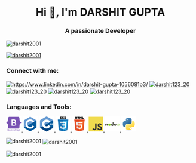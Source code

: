 <h1 align="center">Hi 👋, I'm DARSHIT GUPTA</h1>
<h3 align="center">A passionate Developer</h3>

<p align="left"> <img src="https://komarev.com/ghpvc/?username=darshit2001&label=Profile%20views&color=0e75b6&style=flat" alt="darshit2001" /> </p>

<p align="left"> <a href="https://github.com/ryo-ma/github-profile-trophy"><img src="https://github-profile-trophy.vercel.app/?username=darshit2001" alt="darshit2001" /></a> </p>

<h3 align="left">Connect with me:</h3>
<p align="left">
<a href="https://linkedin.com/in/https://www.linkedin.com/in/darshit-gupta-1056081b3/" target="blank"><img align="center" src="https://raw.githubusercontent.com/rahuldkjain/github-profile-readme-generator/master/src/images/icons/Social/linked-in-alt.svg" alt="https://www.linkedin.com/in/darshit-gupta-1056081b3/" height="30" width="40" /></a>
<a href="https://www.codechef.com/users/darshit123_20" target="blank"><img align="center" src="https://cdn.jsdelivr.net/npm/simple-icons@3.1.0/icons/codechef.svg" alt="darshit123_20" height="30" width="40" /></a>
<a href="https://www.hackerrank.com/darshit123_20" target="blank"><img align="center" src="https://raw.githubusercontent.com/rahuldkjain/github-profile-readme-generator/master/src/images/icons/Social/hackerrank.svg" alt="darshit123_20" height="30" width="40" /></a>
<a href="https://codeforces.com/profile/darshit123_20" target="blank"><img align="center" src="https://raw.githubusercontent.com/rahuldkjain/github-profile-readme-generator/master/src/images/icons/Social/codeforces.svg" alt="darshit123_20" height="30" width="40" /></a>
<a href="https://www.hackerearth.com/darshit123_20" target="blank"><img align="center" src="https://raw.githubusercontent.com/rahuldkjain/github-profile-readme-generator/master/src/images/icons/Social/hackerearth.svg" alt="darshit123_20" height="30" width="40" /></a>
</p>

<h3 align="left">Languages and Tools:</h3>
<p align="left"> <a href="https://getbootstrap.com" target="_blank" rel="noreferrer"> <img src="https://raw.githubusercontent.com/devicons/devicon/master/icons/bootstrap/bootstrap-plain-wordmark.svg" alt="bootstrap" width="40" height="40"/> </a> <a href="https://www.cprogramming.com/" target="_blank" rel="noreferrer"> <img src="https://raw.githubusercontent.com/devicons/devicon/master/icons/c/c-original.svg" alt="c" width="40" height="40"/> </a> <a href="https://www.w3schools.com/cpp/" target="_blank" rel="noreferrer"> <img src="https://raw.githubusercontent.com/devicons/devicon/master/icons/cplusplus/cplusplus-original.svg" alt="cplusplus" width="40" height="40"/> </a> <a href="https://www.w3schools.com/css/" target="_blank" rel="noreferrer"> <img src="https://raw.githubusercontent.com/devicons/devicon/master/icons/css3/css3-original-wordmark.svg" alt="css3" width="40" height="40"/> </a> <a href="https://www.w3.org/html/" target="_blank" rel="noreferrer"> <img src="https://raw.githubusercontent.com/devicons/devicon/master/icons/html5/html5-original-wordmark.svg" alt="html5" width="40" height="40"/> </a> <a href="https://developer.mozilla.org/en-US/docs/Web/JavaScript" target="_blank" rel="noreferrer"> <img src="https://raw.githubusercontent.com/devicons/devicon/master/icons/javascript/javascript-original.svg" alt="javascript" width="40" height="40"/> </a> <a href="https://nodejs.org" target="_blank" rel="noreferrer"> <img src="https://raw.githubusercontent.com/devicons/devicon/master/icons/nodejs/nodejs-original-wordmark.svg" alt="nodejs" width="40" height="40"/> </a> <a href="https://www.python.org" target="_blank" rel="noreferrer"> <img src="https://raw.githubusercontent.com/devicons/devicon/master/icons/python/python-original.svg" alt="python" width="40" height="40"/> </a> </p>

<p><img align="left" src="https://github-readme-stats.vercel.app/api/top-langs?username=darshit2001&show_icons=true&locale=en&layout=compact" alt="darshit2001" /></p>

<p>&nbsp;<img align="center" src="https://github-readme-stats.vercel.app/api?username=darshit2001&show_icons=true&locale=en" alt="darshit2001" /></p>

<p><img align="center" src="https://github-readme-streak-stats.herokuapp.com/?user=darshit2001&" alt="darshit2001" /></p>
